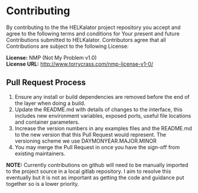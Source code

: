 # Contributing

By contributing to the the HELKalator project repository you accept and agree to
the following terms and conditions for Your present and future Contributions
submitted to HELKalator. Contributors agree that all Contributions are subject
to the following License:

**License:** NMP (Not My Problem v1.0)  
**License URL:** http://www.torrycrass.com/nmp-license-v1-0/

## Pull Request Process

1. Ensure any install or build dependencies are removed before the end of the layer when doing a 
   build.
2. Update the README.md with details of changes to the interface, this includes new environment 
   variables, exposed ports, useful file locations and container parameters.
3. Increase the version numbers in any examples files and the README.md to the new version that this
   Pull Request would represent. The versioning scheme we use DAYMONYEAR.MAJOR.MINOR
4. You may merge the Pull Request in once you have the sign-off from existing maintainers.

**NOTE:** Currently contributions on github will need to be manually imported to the project source in a local gitlab repository. I aim to resolve this eventually but it is not as important as getting the code and guidance put together so is a lower priority.